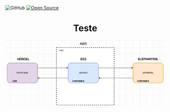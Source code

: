 
![GitHub](https://img.shields.io/github/license/ArthurMaverick/Limoncut) [![Open Source](https://badges.frapsoft.com/os/v1/open-source.svg?v=103)](https://opensource.org/)

<h1 align="center">Teste</h1>


<div align="center"><img src="https://github.com/ArthurMaverick/teste/blob/main/docs/flowChart.png"/></div>




